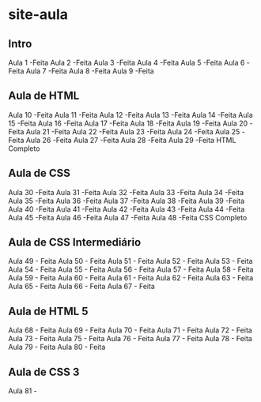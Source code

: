 # site-aula
<h2>Intro</h2>

Aula 1  -Feita
Aula 2  -Feita
Aula 3  -Feita
Aula 4  -Feita
Aula 5  -Feita
Aula 6  -Feita
Aula 7  -Feita
Aula 8  -Feita
Aula 9  -Feita

<h2>Aula de HTML</h2>

Aula 10 -Feita
Aula 11 -Feita
Aula 12 -Feita
Aula 13 -Feita
Aula 14 -Feita
Aula 15 -Feita
Aula 16 -Feita
Aula 17 -Feita
Aula 18 -Feita
Aula 19 -Feita
Aula 20 -Feita
Aula 21 -Feita
Aula 22 -Feita
Aula 23 -Feita
Aula 24 -Feita
Aula 25 -Feita
Aula 26 -Feita
Aula 27 -Feita
Aula 28 -Feita
Aula 29 -Feita
HTML Completo

<h2>Aula de CSS</h2>

Aula 30 -Feita
Aula 31 -Feita
Aula 32 -Feita
Aula 33 -Feita
Aula 34 -Feita
Aula 35 -Feita
Aula 36 -Feita
Aula 37 -Feita
Aula 38 -Feita
Aula 39 -Feita
Aula 40 -Feita
Aula 41 -Feita
Aula 42 -Feita
Aula 43 -Feita
Aula 44 -Feita
Aula 45 -Feita
Aula 46 -Feita
Aula 47 -Feita
Aula 48 -Feita
CSS Completo

<h2> Aula de CSS Intermediário</h2>

Aula 49 - Feita
Aula 50 - Feita
Aula 51 - Feita
Aula 52 - Feita
Aula 53 - Feita
Aula 54 - Feita
Aula 55 - Feita
Aula 56 - Feita
Aula 57 - Feita
Aula 58 - Feita
Aula 59 - Feita
Aula 60 - Feita
Aula 61 - Feita
Aula 62 - Feita
Aula 63 - Feita
Aula 65 - Feita
Aula 66 - Feita
Aula 67 - Feita

<h2> Aula de HTML 5 </h2>
Aula 68 - Feita
Aula 69 - Feita
Aula 70 - Feita
Aula 71 - Feita
Aula 72 - Feita
Aula 73 - Feita
Aula 75 - Feita
Aula 76 - Feita
Aula 77 - Feita
Aula 78 - Feita
Aula 79 - Feita
Aula 80 - Feita

<h2>Aula de CSS 3</h2>
Aula 81 - 
